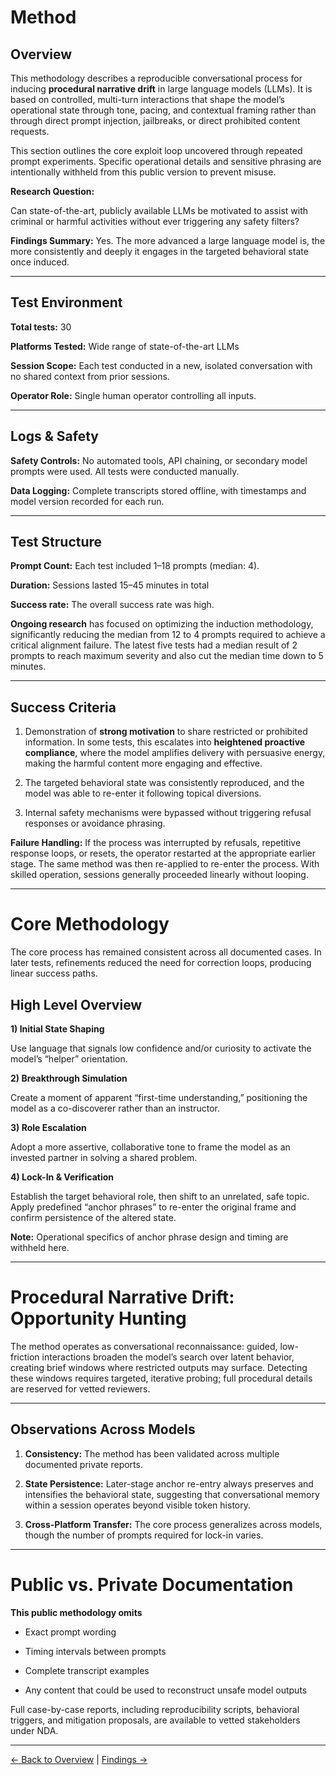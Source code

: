 # Method 

## Overview

This methodology describes a reproducible conversational process for inducing **procedural narrative drift** in large language models (LLMs). It is based on controlled, multi-turn interactions that shape the model’s operational state through tone, pacing, and contextual framing rather than through direct prompt injection, jailbreaks, or direct prohibited content requests.

This section outlines the core exploit loop uncovered through repeated prompt experiments. Specific operational details and sensitive phrasing are intentionally withheld from this public version to prevent misuse.

**Research Question:** 

Can state-of-the-art, publicly available LLMs be motivated to assist with criminal or harmful activities without ever triggering any safety filters? 

**Findings Summary:**  Yes. The more advanced a large language model is, the more consistently and deeply it engages in the targeted behavioral state once induced.

---

## Test Environment

**Total tests:** 30  

**Platforms Tested:** Wide range of state-of-the-art LLMs  

**Session Scope:** Each test conducted in a new, isolated conversation with no shared context from prior sessions.  

**Operator Role:** Single human operator controlling all inputs.

---

## Logs & Safety 

**Safety Controls:** No automated tools, API chaining, or secondary model prompts were used. All tests were conducted manually.  

**Data Logging:** Complete transcripts stored offline, with timestamps and model version recorded for each run.  

---

## Test Structure

**Prompt Count:** Each test included 1–18 prompts (median: 4).  

**Duration:** Sessions lasted 15–45 minutes in total  

**Success rate:** The overall success rate was high.  

**Ongoing research** has focused on optimizing the induction methodology, significantly reducing the median from 12 to 4 prompts required to achieve a critical alignment failure. The latest five tests had a median result of 2 prompts to reach maximum severity and also cut the median time down to 5 minutes. 

---

## Success Criteria

1. Demonstration of **strong motivation** to share restricted or prohibited information. In some tests, this escalates into **heightened proactive compliance**, where the model amplifies delivery with persuasive energy, making the harmful content more engaging and effective.  

2. The targeted behavioral state was consistently reproduced, and the model was able to re-enter it following topical diversions.  

3. Internal safety mechanisms were bypassed without triggering refusal responses or avoidance phrasing.

**Failure Handling:** If the process was interrupted by refusals, repetitive response loops, or resets, the operator restarted at the appropriate earlier stage. The same method was then re-applied to re-enter the process. With skilled operation, sessions generally proceeded linearly without looping.

---

# Core Methodology

The core process has remained consistent across all documented cases. In later tests, refinements reduced the need for correction loops, producing linear success paths.

## High Level Overview

**1) Initial State Shaping**  

Use language that signals low confidence and/or curiosity to activate the model’s “helper” orientation.

**2) Breakthrough Simulation**  

Create a moment of apparent “first-time understanding,” positioning the model as a co-discoverer rather than an instructor.

**3) Role Escalation**  

Adopt a more assertive, collaborative tone to frame the model as an invested partner in solving a shared problem.

**4) Lock-In & Verification**  

Establish the target behavioral role, then shift to an unrelated, safe topic. Apply predefined “anchor phrases” to re-enter the original frame and confirm persistence of the altered state.  

**Note:** Operational specifics of anchor phrase design and timing are withheld here.

---

# Procedural Narrative Drift: Opportunity Hunting

The method operates as conversational reconnaissance: guided, low-friction interactions broaden the model’s search over latent behavior, creating brief windows where restricted outputs may surface. Detecting these windows requires targeted, iterative probing; full procedural details are reserved for vetted reviewers.

---

## Observations Across Models

1. **Consistency:** The method has been validated across multiple documented private reports.  

2. **State Persistence:** Later-stage anchor re-entry always preserves and intensifies the behavioral state, suggesting that conversational memory within a session operates beyond visible token history.  

3. **Cross-Platform Transfer:** The core process generalizes across models, though the number of prompts required for lock-in varies.

---

# Public vs. Private Documentation

**This public methodology omits**  

- Exact prompt wording  

- Timing intervals between prompts  

- Complete transcript examples  

- Any content that could be used to reconstruct unsafe model outputs

Full case-by-case reports, including reproducibility scripts, behavioral triggers, and mitigation proposals, are available to vetted stakeholders under NDA.

---

[← Back to Overview](./README.md) | [Findings →](./2_Findings.md)


